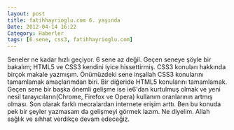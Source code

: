 ```yaml
---
layout: post
title: fatihhayrioglu.com 6. yaşında
Date: 2012-04-14 16:22
Category: Haberler
tags: [6.sene, css3, fatihhayrioglu.com]
---
```


Seneler ne kadar hızlı geçiyor. 6 sene az değil. Geçen seneye şöyle bir
bakalım; HTML5 ve CSS3 kendini iyice hissettirmiş. CSS3 konuları
hakkında birçok makale yazmışım. Önümüzdeki sene inşallah CSS3
konularını tamamlamak amaçlarımdan biri. Bir diğeride HTML5 konularını
tamamlamak. Geçen sene bir başka önemli gelişme ise ie6'dan kurtulmuş
olmak ve yeni nesil tarayıcıların(Chrome, Firefox ve Opera) kullanım
oranlarının artmış olması. Son olarak farklı mecralardan internete
erişim arttı. Ben bu konuda pek bir şeyler yazmasam da gelişmeyi görmek
lazım. Ne diyelim. Allah sağlık ve sıhhat verdikçe devam edeceğiz.
